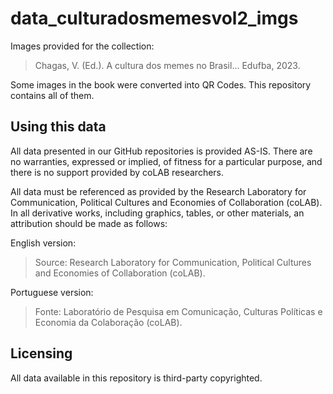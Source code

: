 # data_culturadosmemesvol2_imgs

Images provided for the collection:

> Chagas, V. (Ed.). A cultura dos memes no Brasil... Edufba, 2023.

Some images in the book were converted into QR Codes. This repository contains all of them.


## Using this data

All data presented in our GitHub repositories is provided AS-IS. There are no warranties, expressed or implied, of fitness for a particular purpose, and there is no support provided by coLAB researchers.

All data must be referenced as provided by the Research Laboratory for Communication, Political Cultures and Economies of Collaboration (coLAB). In all derivative works, including graphics, tables, or other materials, an attribution should be made as follows:

English version:
> Source: Research Laboratory for Communication, Political Cultures and Economies of Collaboration (coLAB).

Portuguese version:
> Fonte: Laboratório de Pesquisa em Comunicação, Culturas Políticas e Economia da Colaboração (coLAB).


## Licensing

All data available in this repository is third-party copyrighted.

